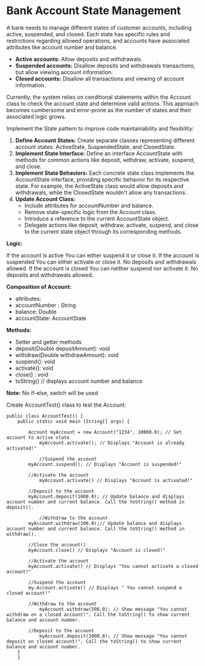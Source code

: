 # Bank Account State Management

A bank needs to manage different states of customer accounts, including active, suspended, and closed. Each state has specific rules and restrictions regarding allowed operations, and accounts have associated attributes like account number and balance.
* **Active accounts:** Allow deposits and withdrawals.
* **Suspended accounts:** Disallow deposits and withdrawals transactions, but allow viewing account information.
* **Closed accounts:** Disallow all transactions and viewing of account information.

Currently, the system relies on conditional statements within the Account class to check the account state and determine valid actions. This approach becomes cumbersome and error-prone as the number of states and their associated logic grows.

Implement the State pattern to improve code maintainability and flexibility:
1. **Define Account States:** Create separate classes representing different account states: ActiveState, SuspendedState, and ClosedState.
2. **Implement State Interface:** Define an interface AccountState with methods for common actions like deposit, withdraw, activate, suspend, and close.
3. **Implement State Behaviors:** Each concrete state class implements the AccountState interface, providing specific behavior for its respective state. For example, the ActiveState class would allow deposits and withdrawals, while the ClosedState wouldn't allow any transactions.
4. **Update Account Class:**
   * Include attributes for accountNumber and balance.
   * Remove state-specific logic from the Account class.
   * Introduce a reference to the current AccountState object.
   * Delegate actions like deposit, withdraw, activate, suspend, and close to the current state object through its corresponding methods.
 
**Logic:**

If the account is active
    You can either suspend it or close it.
If the account is suspended
    You can either activate or close it.
    No deposits and withdrawals allowed.
If the account is closed
    You can neither suspend nor activate it.
    No deposits and withdrawals allowed.


**Composition of Account:**
   * attributes:
   * accountNumber : String
   * balance:  Double
   * accountState:  AccountState

**Methods:**
   * Setter and getter methods
   * deposit(Double depositAmount): void
   * withdraw(Double withdrawAmount): void
   * suspend(): void
   * activate(): void
   * close() : void
   * toString() // displays account number and balance

**Note:**  No if-else, switch will be used

Create AccountTest() class to test the Account:

	public class AccountTest() {
		public static void main (String[] args) {
	 
			Account myAccount = new Account("1234", 10000.0); // Set account to active state
	        	myAccount.activate(); // Displays "Account is already activated!"
	
	        	//Suspend the account
			myAccount.suspend(); // Displays "Account is suspended!"
	
			//Activate the account
	        	myAccount.activate() // Displays "Account is activated!"
			
			//Deposit to the account
			myAccount.deposit(1000.0); // Update balance and displays account number and current balance. Call the toString() method in deposit().    	                                
	
	        	//Withdraw to the account
			myAccount.withdraw(100.0);// Update balance and displays account number and current balance. Call the toString() method in withdraw().    	                                
	
			//Close the account()
			myAccount.close() // Displays "Account is closed!"
	
			//Activate the account
			myAccount.activate() // Displays "You cannot activate a closed account!"	
	
			//Suspend the account
			my.Account.activate() // Displays " You cannot suspend a closed account!"
	
			//Withdraw to the account
	        	myAccount.withdraw(500.0); // Show message "You cannot withdraw on a closed account!". Call the toString() to show current balance and account number.
	
			//Deposit to the account
	        	myAccount.deposit(1000.0); // Show message "You cannot deposit on closed account!". Call the toString() to show current balance and account number.
		}
	    }
